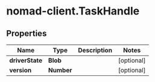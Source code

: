 # nomad-client.TaskHandle

## Properties

Name | Type | Description | Notes
------------ | ------------- | ------------- | -------------
**driverState** | **Blob** |  | [optional] 
**version** | **Number** |  | [optional] 


